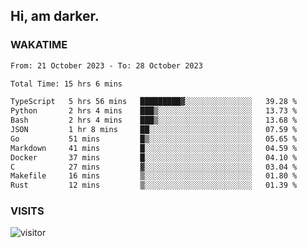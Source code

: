 ## Hi, am darker.

### WAKATIME

<!--START_SECTION:waka-->

```txt
From: 21 October 2023 - To: 28 October 2023

Total Time: 15 hrs 6 mins

TypeScript   5 hrs 56 mins   █████████▓░░░░░░░░░░░░░░░   39.28 %
Python       2 hrs 4 mins    ███▒░░░░░░░░░░░░░░░░░░░░░   13.73 %
Bash         2 hrs 4 mins    ███▒░░░░░░░░░░░░░░░░░░░░░   13.68 %
JSON         1 hr 8 mins     ██░░░░░░░░░░░░░░░░░░░░░░░   07.59 %
Go           51 mins         █▒░░░░░░░░░░░░░░░░░░░░░░░   05.65 %
Markdown     41 mins         █░░░░░░░░░░░░░░░░░░░░░░░░   04.59 %
Docker       37 mins         █░░░░░░░░░░░░░░░░░░░░░░░░   04.10 %
C            27 mins         ▓░░░░░░░░░░░░░░░░░░░░░░░░   03.04 %
Makefile     16 mins         ▒░░░░░░░░░░░░░░░░░░░░░░░░   01.80 %
Rust         12 mins         ▒░░░░░░░░░░░░░░░░░░░░░░░░   01.39 %
```

<!--END_SECTION:waka-->

### VISITS
<!-- i should probably build this when i will have some time -->
![visitor](https://profile-counter.glitch.me/sanix-darker/count.svg)
